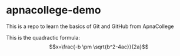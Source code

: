 # apnacollege-demo
This is  a repo to learn the basics of Git and GitHub from ApnaCollege

This is the quadractic formula:
$$x=\frac{-b \pm \sqrt{b^2-4ac}}{2a}$$
